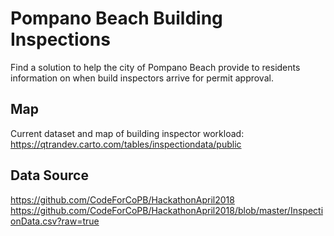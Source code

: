 # Pompano Beach Building Inspections
Find a solution to help the city of Pompano Beach provide to residents information on when build inspectors arrive for permit approval.

## Map
Current dataset and map of building inspector workload:
https://qtrandev.carto.com/tables/inspectiondata/public

## Data Source
https://github.com/CodeForCoPB/HackathonApril2018
https://github.com/CodeForCoPB/HackathonApril2018/blob/master/InspectionData.csv?raw=true
